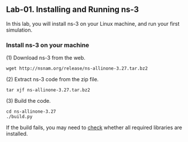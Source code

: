 ## Lab-01. Installing and Running ns-3  

In this lab, you will install ns-3 on your Linux machine, and run your first simulation.  

### Install ns-3 on your machine

(1) Download ns-3 from the web.

```
wget http://nsnam.org/release/ns-allinone-3.27.tar.bz2
```

(2) Extract ns-3 code from the zip file.

```
tar xjf ns-allinone-3.27.tar.bz2
```

(3) Build the code.

```
cd ns-allinone-3.27
./build.py
```

If the build fails, you may need to [check](https://www.nsnam.org/wiki/Installation#Prerequisites) 
whether all required libraries are installed.  


